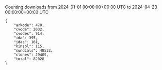 
Counting downloads from 2024-01-01 00:00:00+00:00 UTC to 2024-04-23 00:00:00+00:00 UTC

```
{
    "arkode": 470,
    "cvode": 2032,
    "cvodes": 914,
    "ida": 395,
    "idas": 161,
    "kinsol": 115,
    "sundials": 48532,
    "clones": 29409,
    "total": 82028
}
```
